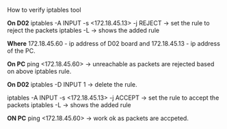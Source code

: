 How to verify iptables tool

**On D02**
iptables -A INPUT -s <172.18.45.13> -j REJECT  -> set the rule to reject the packets 
iptables -L -> shows the added rule

**Where**
172.18.45.60 - ip address of D02 board and
172.18.45.13 - ip address of the PC.
 
**On PC**
ping <172.18.45.60> -> unreachable as packets are rejected based on above iptables rule.

**On D02**
iptables -D INPUT 1 -> delete the rule.

iptables -A INPUT -s <172.18.45.13> -j ACCEPT  -> set the rule to accept the packets 
iptables -L -> shows the added rule

**ON PC**
ping <172.18.45.60> -> work ok as packets are accpeted.
